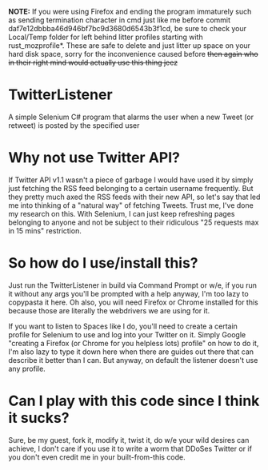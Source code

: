 **NOTE:** If you were using Firefox and ending the program immaturely such as sending termination character in cmd just like me before commit daf7e12dbbba46d946bf7bc9d3680d6543b3f1cd, be sure to check your Local/Temp folder for left behind litter profiles starting with rust_mozprofile*. These are safe to delete and just litter up space on your hard disk space, sorry for the inconvenience caused before ~~then again who in their right mind would actually use this thing jeez~~

# TwitterListener
A simple Selenium C# program that alarms the user when a new Tweet (or retweet) is posted by the specified user
# Why not use Twitter API?
If Twitter API v1.1 wasn't a piece of garbage I would have used it by simply just fetching the RSS feed belonging to a certain username frequently. But they pretty much axed the RSS feeds with their new API, so let's say that led me into thinking of a "natural way" of fetching Tweets. Trust me, I've done my research on this. With Selenium, I can just keep refreshing pages belonging to anyone and not be subject to their ridiculous "25 requests max in 15 mins" restriction.
# So how do I use/install this?
Just run the TwitterListener in build via Command Prompt or w/e, if you run it without any args you'll be prompted with a help anyway, I'm too lazy to copypasta it here. Oh also, you will need Firefox or Chrome installed for this because those are literally the webdrivers we are using for it.

If you want to listen to Spaces like I do, you'll need to create a certain profile for Selenium to use and log into your Twitter on it. Simply Google "creating a Firefox (or Chrome for you helpless lots) profile" on how to do it, I'm also lazy to type it down here when there are guides out there that can describe it better than I can. But anyway, on default the listener doesn't use any profile.
# Can I play with this code since I think it sucks?
Sure, be my guest, fork it, modify it, twist it, do w/e your wild desires can achieve, I don't care if you use it to write a worm that DDoSes Twitter or if you don't even credit me in your built-from-this code.
